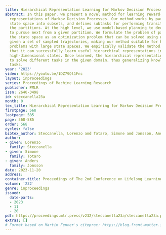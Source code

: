 ```yaml
---
title: Hierarchical Representation Learning for Markov Decision Processes
abstract: In this paper, we present a novel method for learning reward-agnostic hierarchical
  representations of Markov Decision Processes. Our method works by partitioning the
  state space into subsets, and defines subtasks for performing transitions between
  the partitions. At the high level, we use model-based planning to decide which subtask
  to pursue next from a given partition. We formulate the problem of partitioning
  the state space as an optimization problem that can be solved using gradient descent
  given a set of sampled trajectories, making our method suitable for high-dimensional
  problems with large state spaces. We empirically validate the method, by showing
  that it can successfully learn useful hierarchical representations in domains with
  high-dimensional states. Once learned, the hierarchical representation can be used
  to solve different tasks in the given domain, thus generalizing knowledge across
  tasks.
year: '2023'
video: https://youtu.be/1DZ79Ql1Fnc
layout: inproceedings
series: Proceedings of Machine Learning Research
publisher: PMLR
issn: 2640-3498
id: steccanella23a
month: 0
tex_title: Hierarchical Representation Learning for Markov Decision Processes
firstpage: 568
lastpage: 585
page: 568-585
order: 568
cycles: false
bibtex_author: Steccanella, Lorenzo and Totaro, Simone and Jonsson, Anders
author:
- given: Lorenzo
  family: Steccanella
- given: Simone
  family: Totaro
- given: Anders
  family: Jonsson
date: 2023-11-20
address:
container-title: Proceedings of The 2nd Conference on Lifelong Learning Agents
volume: '232'
genre: inproceedings
issued:
  date-parts:
  - 2023
  - 11
  - 20
pdf: https://proceedings.mlr.press/v232/steccanella23a/steccanella23a.pdf
extras: []
# Format based on Martin Fenner's citeproc: https://blog.front-matter.io/posts/citeproc-yaml-for-bibliographies/
---
```

